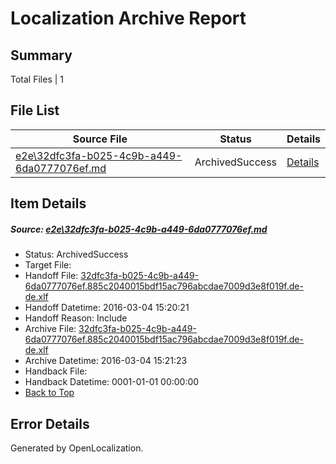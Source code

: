 # <a name='report-top'></a> Localization Archive Report

## Summary
 Total Files | 1

## File List
 Source File | Status | Details 
 ----------- | ------ | ------- 
 [e2e\32dfc3fa-b025-4c9b-a449-6da0777076ef.md](https://github.com/OpenLocalizationTest/oltest/blob/893558132d2ec3026a99065735e24a3ce694dca9/e2e/32dfc3fa-b025-4c9b-a449-6da0777076ef.md) | ArchivedSuccess | [Details](#d5ec6f59f86843a12008a82372a28f79c9b445691)

## Item Details
##### <a name='d5ec6f59f86843a12008a82372a28f79c9b445691'></a> Source: [e2e\32dfc3fa-b025-4c9b-a449-6da0777076ef.md](https://github.com/OpenLocalizationTest/oltest/blob/893558132d2ec3026a99065735e24a3ce694dca9/e2e/32dfc3fa-b025-4c9b-a449-6da0777076ef.md)
* Status: ArchivedSuccess
* Target File: 
* Handoff File: [32dfc3fa-b025-4c9b-a449-6da0777076ef.885c2040015bdf15ac796abcdae7009d3e8f019f.de-de.xlf](https://github.com/OpenLocalizationTestOrg/olhandoff/blob/334d02d060fe701353eb7c1cfab370e0f09250cc/ol-handoff/OpenLocalizationTestOrg/oltest.de-de/qimu/ht/32dfc3fa-b025-4c9b-a449-6da0777076ef.885c2040015bdf15ac796abcdae7009d3e8f019f.de-de.xlf)
* Handoff Datetime: 2016-03-04 15:20:21
* Handoff Reason: Include
* Archive File: [32dfc3fa-b025-4c9b-a449-6da0777076ef.885c2040015bdf15ac796abcdae7009d3e8f019f.de-de.xlf](https://github.com/OpenLocalizationTestOrg/olhandoff/blob/35127b78f8ce51988a9f58848bc5e7fe46bf0d40/ol-handoff/OpenLocalizationTestOrg/oltest.de-de/qimu/ht/archive/32dfc3fa-b025-4c9b-a449-6da0777076ef.885c2040015bdf15ac796abcdae7009d3e8f019f.de-de.xlf)
* Archive Datetime: 2016-03-04 15:21:23
* Handback File: 
* Handback Datetime: 0001-01-01 00:00:00
* [Back to Top](#report-top)


## Error Details

Generated by OpenLocalization.
